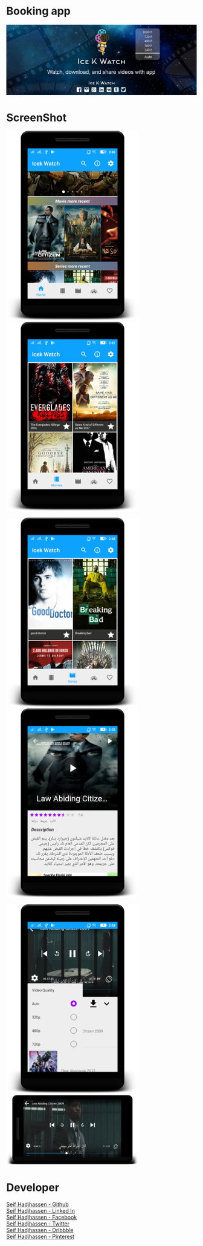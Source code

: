 
# Booking app
<img src="screenshot/banner.jpg" width="850">

# ScreenShot

<img src="screenshot/s1.png" width="350"><img src="screenshot/s2.png" width="350">

<img src="screenshot/s3.png" width="350"><img src="screenshot/s4.png" width="350">

<img src="screenshot/s6.png" width="350"><img src="screenshot/s7.png" width="350">


# Developer
[Seif Hadjhassen - Github](https://github.com/seifhjh)\
[Seif Hadjhassen - Linked In](https://www.linkedin.com/in/seifhadjhassen)\
[Seif Hadjhassen - Facebook](https://www.facebook.com/seif.hajhassen)\
[Seif Hadjhassen - Twitter](https://twitter.com/seifhadjhassen)\
[Seif Hadjhassen - Dribbble](https://dribbble.com/seifhadjhassen)\
[Seif Hadjhassen - Pinterest](https://www.pinterest.com/seifhadjhassen)
